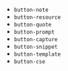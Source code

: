 - `button-note` 
- `button-resource`
- `button-quote`
- `button-prompt`
- `button-capture`
- `button-snippet`
- `button-template`
- `button-cse`